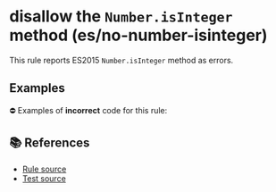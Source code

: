 # disallow the `Number.isInteger` method (es/no-number-isinteger)

This rule reports ES2015 `Number.isInteger` method as errors.

## Examples

⛔ Examples of **incorrect** code for this rule:

<eslint-playground type="bad" code="/*eslint es/no-number-isinteger: error */
const b = Number.isInteger(value)
" />

## 📚 References

- [Rule source](https://github.com/mysticatea/eslint-plugin-es/blob/v1.3.0/lib/rules/no-number-isinteger.js)
- [Test source](https://github.com/mysticatea/eslint-plugin-es/blob/v1.3.0/tests/lib/rules/no-number-isinteger.js)
